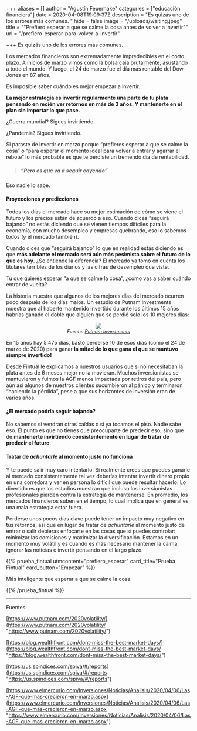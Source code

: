 +++
aliases = []
author = "Agustín Feuerhake"
categories = ["educación financiera"]
date = 2020-04-08T19:09:37Z
description = "Es quizás uno de los errores más comunes. "
hide = false
image = "/uploads/waiting.jpeg"
title = "\"Prefiero esperar a que se calme la cosa antes de volver a invertir\""
url = "/prefiero-esperar-para-volver-a-invertir"

+++
Es quizás uno de los errores más comunes.

Los mercados financieros son extremadamente impredecibles en el corto plazo. A inicios de marzo vimos cómo la bolsa caía brutalmente, asustando a todo el mundo. Y luego, el 24 de marzo fue el día más rentable del Dow Jones en 87 años.

Es imposible saber cuándo es mejor empezar a invertir.

**La mejor estrategia es invertir regularmente una parte de tu plata pensando en recién ver retornos en más de 3 años. Y mantenerte en el plan sin importar lo que pase.**

¿Guerra mundial? Sigues invirtiendo.

¿Pandemia? Sigues invirtiendo.

Si paraste de invertir en marzo porque “prefieres esperar a que se calme la cosa” o “para esperar el momento ideal para volver a entrar y agarrar el rebote” lo más probable es que te perdiste un tremendo día de rentabilidad.
<br>

> ##### “Pero es que va a seguir cayendo”

Eso nadie lo sabe.

#### **Proyecciones y predicciones**

Todos los días el mercado hace su mejor estimación de cómo se viene el futuro y los precios están de acuerdo a eso. Cuando dices “seguirá bajando” no estás diciendo que se vienen tiempos difíciles para la economía, con mucho desempleo y empresas quebrando, eso lo sabemos todos (y el mercado también).

Cuando dices que “seguirá bajando” lo que en realidad estás diciendo es que **más adelante el mercado será aún más pesimista sobre el futuro de lo que es hoy**. ¿Se entiende la diferencia? El mercado ya tomó en cuenta los titulares terribles de los diarios y las cifras de desempleo que viste.

Tú que quieres esperar “a que se calme la cosa”, ¿cómo vas a saber cuándo entrar de vuelta?

La historia muestra que algunos de los mejores días del mercado ocurren poco después de los días malos. Un estudio de Putnam Investments muestra que al haberte mantenido invertido durante los últimos 15 años habrías ganado el doble que alguien que se perdió solo los 10 mejores días:

<div style="text-align:center"> <figure> <img src="/uploads/Resultado de invertir $10 millones en el S&P500 durante 15 años entre 2005 y 2019   (1).png"> <figcaption style="display:block;text-align:center;font-size:.8rem"><i>Fuente: <a target="_blank" href="[https://www.putnam.com/literature/pdf/II508-85e97e7dc6cd90e0c0cc2e1eeccdf00d.pdf](https://www.putnam.com/literature/pdf/II508-85e97e7dc6cd90e0c0cc2e1eeccdf00d.pdf "https://www.putnam.com/literature/pdf/II508-85e97e7dc6cd90e0c0cc2e1eeccdf00d.pdf")">Putnam Investments</a></i></figcaption> </figure> </div>

En 15 años hay 5.475 días, bastó perderse 10 de esos días (como el 24 de marzo de 2020) para ganar **la mitad de lo que gana el que se mantuvo siempre invertido!**

Desde Fintual le explicamos a nuestros usuarios que si no necesitaban la plata antes de 6 meses mejor no la movieran. Muchos inversionistas se mantuvieron y fuimos la AGF menos impactada por retiros del país, pero aún así algunos de nuestros clientes sucumbieron al pánico y terminaron “haciendo la pérdida”, pese a que sus horizontes de inversión eran de varios años.

#### **¿El mercado podría seguir bajando?**

No sabemos si vendrán otras caídas o si ya tocamos el piso. Nadie sabe eso. El punto es que no tienes que preocuparte de predecir eso, sino que de **mantenerte invirtiendo consistentemente en lugar de tratar de predecir el futuro**.

#### **Tratar de _achuntarle_ al momento justo no funciona**

Y te puede salir muy caro intentarlo. Si realmente crees que puedes ganarle al mercado consistentemente tal vez deberías intentar invertir dinero propio en una corredora y ver en persona lo difícil que puede resultar hacerlo. Lo divertido es que los estudios muestran que incluso los inversionistas profesionales pierden contra la estrategia de mantenerse. En promedio, los mercados financieros suben en el tiempo, lo cual implica que en general es una mala estrategia estar fuera.

Perderse unos pocos días clave puede tener un impacto muy negativo en tus retornos, así que en lugar de tratar de _achuntarle_ al momento justo de entrar o salir debieras enfocarte en las cosas que sí puedes controlar: minimizar las comisiones y maximizar la diversificación. Estamos en un momento muy volátil y es cuando es más necesario mantener la calma, ignorar las noticias e invertir pensando en el largo plazo.

{{% prueba_fintual
utmcontent="prefiero_esperar"
card_title="Prueba Fintual"
card_button="Empezar" %}}

Más inteligente que esperar a que se calme la cosa.

{{% /prueba_fintual %}}

<hr>

Fuentes:

[https://www.putnam.com/2020volatility/](https://www.putnam.com/2020volatility/ "https://www.putnam.com/2020volatility/")

[https://blog.wealthfront.com/dont-miss-the-best-market-days/](https://blog.wealthfront.com/dont-miss-the-best-market-days/ "https://blog.wealthfront.com/dont-miss-the-best-market-days/")

[https://us.spindices.com/spiva/#/reports](https://us.spindices.com/spiva/#/reports "https://us.spindices.com/spiva/#/reports")

[https://www.elmercurio.com/Inversiones/Noticias/Analisis/2020/04/06/Las-AGF-que-mas-crecieron-en-marzo.aspx](https://www.elmercurio.com/Inversiones/Noticias/Analisis/2020/04/06/Las-AGF-que-mas-crecieron-en-marzo.aspx "https://www.elmercurio.com/Inversiones/Noticias/Analisis/2020/04/06/Las-AGF-que-mas-crecieron-en-marzo.aspx")